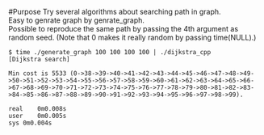 #Purpose
Try several algorithms about searching path in graph.  
Easy to genrate graph by genrate_graph.  
Possible to reproduce the same path by passing the 4th argument as random seed. (Note that 0 makes it really random by passing time(NULL).)  

```
$ time ./generate_graph 100 100 100 100 | ./dijkstra_cpp
[Dijkstra search]  

Min cost is 5533 (0->38->39->40->41->42->43->44->45->46->47->48->49->50->51->52->53->54->55->56->57->58->59->60->61->62->63->64->65->66->67->68->69->70->71->72->73->74->75->76->77->78->79->80->81->82->83->84->85->86->87->88->89->90->91->92->93->94->95->96->97->98->99).

real	0m0.008s
user	0m0.005s
sys	0m0.004s
```

